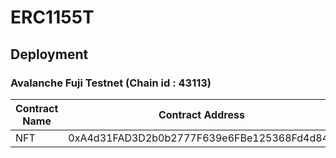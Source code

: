 # ERC1155T



## Deployment

### Avalanche Fuji Testnet (Chain id : 43113)

Contract Name | Contract Address 
--- | ---  
NFT | 0xA4d31FAD3D2b0b2777F639e6FBe125368Fd4d845
